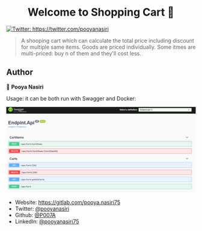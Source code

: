 <h1 align="center">Welcome to Shopping Cart 👋</h1>
<p>
  <a href="https://twitter.com/pooyanasiri" target="_blank">
    <img alt="Twitter: https://twitter.com/pooyanasiri" src="https://img.shields.io/twitter/follow/pooyanasiri.svg?style=social" />
  </a>
</p>

> A shooping cart which can calculate the total price including discount for multiple same items. Goods are priced individually. Some itmes are multi-priced: buy n of them and they'll cost less.


## Author

👤 **Pooya Nasiri**


Usage:
it can be both run with Swagger and Docker:

![alt text](swagger.PNG)

* Website: https://gitlab.com/pooya.nasiri75
* Twitter: [@pooyanasiri](https://twitter.com/pooyanasiri)
* Github: [@P007A](https://github.com/P007A)
* LinkedIn: [@pooyanasiri75](https://linkedin.com/in/pooyanasiri75)
